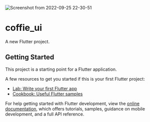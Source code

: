 ![Screenshot from 2022-09-25 22-30-51](https://user-images.githubusercontent.com/108852286/192156373-2a6d8442-a7cc-420a-bea1-1452b7255480.png)
# coffie_ui

A new Flutter project.

## Getting Started

This project is a starting point for a Flutter application.

A few resources to get you started if this is your first Flutter project:

- [Lab: Write your first Flutter app](https://docs.flutter.dev/get-started/codelab)
- [Cookbook: Useful Flutter samples](https://docs.flutter.dev/cookbook)

For help getting started with Flutter development, view the
[online documentation](https://docs.flutter.dev/), which offers tutorials,
samples, guidance on mobile development, and a full API reference.
